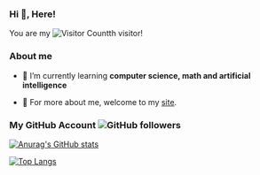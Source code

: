 ### Hi 👋, Here!

You are my ![Visitor Count](https://profile-counter.glitch.me/KinnariyaMamaTanha/count.svg)th visitor!

### About me

- 🌱 I’m currently learning **computer science, math and artificial intelligence**

- 🔗 For more about me, welcome to my [site](https://kinnariyamamatanha.github.io/).

### My GitHub Account ![GitHub followers](https://img.shields.io/github/followers/KinnariyaMamaTanha?style=flat-square)

[![Anurag's GitHub stats](https://github-readme-stats.vercel.app/api?username=KinnariyaMamaTanha&show_icons=true&theme=tokyonight&hide_border=true)](https://github.com/anuraghazra/github-readme-stats)

[![Top Langs](https://github-readme-stats.vercel.app/api/top-langs/?username=KinnariyaMamaTanha&layout=donut&theme=tokyonight&hide_border=true)](https://github.com/anuraghazra/github-readme-stats)
